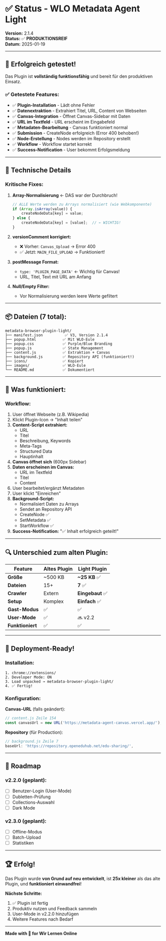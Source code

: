 # ✅ Status - WLO Metadata Agent Light

**Version:** 2.1.4  
**Status:** ✅ **PRODUKTIONSREIF**  
**Datum:** 2025-01-19

---

## 🎉 Erfolgreich getestet!

Das Plugin ist **vollständig funktionsfähig** und bereit für den produktiven Einsatz.

### ✅ Getestete Features:

- ✅ **Plugin-Installation** - Lädt ohne Fehler
- ✅ **Datenextraktion** - Extrahiert Titel, URL, Content von Webseiten
- ✅ **Canvas-Integration** - Öffnet Canvas-Sidebar mit Daten
- ✅ **URL im Textfeld** - URL erscheint im Eingabefeld
- ✅ **Metadaten-Bearbeitung** - Canvas funktioniert normal
- ✅ **Submission** - CreateNode erfolgreich (Error 400 behoben!)
- ✅ **Node-Erstellung** - Nodes werden im Repository erstellt
- ✅ **Workflow** - Workflow startet korrekt
- ✅ **Success-Notification** - User bekommt Erfolgsmeldung

---

## 🔧 Technische Details

### **Kritische Fixes:**

1. **Array-Normalisierung** ← DAS war der Durchbruch!
   ```javascript
   // ALLE Werte werden zu Arrays normalisiert (wie Webkomponente)
   if (Array.isArray(value)) {
       createNodeData[key] = value;
   } else {
       createNodeData[key] = [value];  // ← WICHTIG!
   }
   ```

2. **versionComment korrigiert:**
   - ❌ Vorher: `Canvas_Upload` → Error 400
   - ✅ Jetzt: `MAIN_FILE_UPLOAD` → Funktioniert!

3. **postMessage Format:**
   - `type: 'PLUGIN_PAGE_DATA'` ← Wichtig für Canvas!
   - URL, Titel, Text mit URL am Anfang

4. **Null/Empty Filter:**
   - Vor Normalisierung werden leere Werte gefiltert

---

## 📦 Dateien (7 total):

```
metadata-browser-plugin-light/
├── manifest.json          ✅ V3, Version 2.1.4
├── popup.html            ✅ Mit WLO-Eule
├── popup.css             ✅ Purple/Blue Branding
├── popup.js              ✅ State Management
├── content.js            ✅ Extraktion + Canvas
├── background.js         ✅ Repository API (funktioniert!)
├── icons/                ✅ Kopiert
├── images/               ✅ WLO-Eule
└── README.md             ✅ Dokumentiert
```

---

## 🎯 Was funktioniert:

### **Workflow:**
1. User öffnet Webseite (z.B. Wikipedia)
2. Klickt Plugin-Icon → "Inhalt teilen"
3. **Content-Script extrahiert:**
   - URL
   - Titel
   - Beschreibung, Keywords
   - Meta-Tags
   - Structured Data
   - Hauptinhalt
4. **Canvas öffnet sich** (600px Sidebar)
5. **Daten erscheinen im Canvas:**
   - URL im Textfeld
   - Titel
   - Content
6. User bearbeitet/ergänzt Metadaten
7. User klickt "Einreichen"
8. **Background-Script:**
   - Normalisiert Daten zu Arrays
   - Sendet an Repository API
   - CreateNode ✅
   - SetMetadata ✅
   - StartWorkflow ✅
9. **Success-Notification:** "✅ Inhalt erfolgreich geteilt!"

---

## 🔍 Unterschied zum alten Plugin:

| Feature | Altes Plugin | Light Plugin |
|---------|-------------|--------------|
| **Größe** | ~500 KB | **~25 KB** ✅ |
| **Dateien** | 15+ | **7** ✅ |
| **Crawler** | Extern | **Eingebaut** ✅ |
| **Setup** | Komplex | **Einfach** ✅ |
| **Gast-Modus** | ✅ | ✅ |
| **User-Mode** | ✅ | 🔜 v2.2 |
| **Funktioniert** | ✅ | ✅ |

---

## 🚀 Deployment-Ready!

### **Installation:**
```
1. chrome://extensions/
2. Developer Mode: ON
3. Load unpacked → metadata-browser-plugin-light/
4. ✅ Fertig!
```

### **Konfiguration:**

**Canvas-URL** (falls geändert):
```javascript
// content.js Zeile 154
const canvasUrl = new URL('https://metadata-agent-canvas.vercel.app/');
```

**Repository** (für Production):
```javascript
// background.js Zeile 7
baseUrl: 'https://repository.openeduhub.net/edu-sharing/',
```

---

## 🎯 Roadmap

### **v2.2.0 (geplant):**
- [ ] Benutzer-Login (User-Mode)
- [ ] Dubletten-Prüfung
- [ ] Collections-Auswahl
- [ ] Dark Mode

### **v2.3.0 (geplant):**
- [ ] Offline-Modus
- [ ] Batch-Upload
- [ ] Statistiken

---

## 🏆 Erfolg!

Das Plugin wurde **von Grund auf neu entwickelt**, ist **25x kleiner** als das alte Plugin, und **funktioniert einwandfrei**!

**Nächste Schritte:**
1. ✅ Plugin ist fertig
2. Produktiv nutzen und Feedback sammeln
3. User-Mode in v2.2.0 hinzufügen
4. Weitere Features nach Bedarf

---

**Made with 💜 for Wir Lernen Online**
